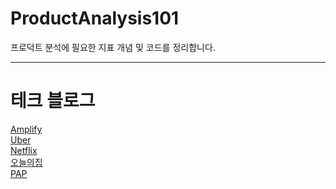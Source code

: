 # ProductAnalysis101
프로덕트 분석에 필요한 지표 개념 및 코드를 정리합니다.


---

# 테크 블로그
[Amplify](https://amplitude.com/)
<br>
[Uber](https://eng.uber.com/category/articles/uberdata/)
<br>
[Netflix](https://netflixtechblog.com/)
<br>
[오늘의집](https://www.bucketplace.co.kr/culture/%ED%85%8C%ED%81%AC)
<br>
[PAP](https://playinpap.github.io/)